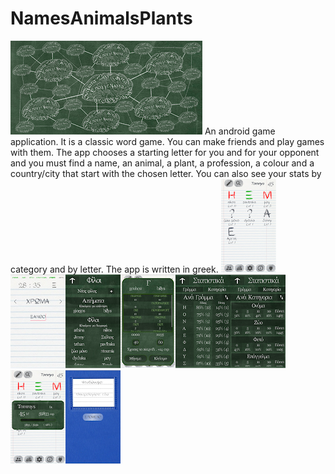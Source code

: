 # NamesAnimalsPlants

![alt text](https://github.com/k1s4g4/NamesAnimalsPlants/blob/3a9a9de290af07776083cccb776a664a0395b104/pics/9.webp)
An android game application. It is a classic word game. You can make friends and play games with them. The app chooses a starting letter for you and for your opponent and you must find a name, an animal, a plant, a profession, a colour and a country/city that start with the chosen letter. You can also see your stats by category and by letter. The app is written in greek.
![alt text](https://github.com/k1s4g4/NamesAnimalsPlants/blob/3a9a9de290af07776083cccb776a664a0395b104/pics/1.webp)![alt text](https://github.com/k1s4g4/NamesAnimalsPlants/blob/3a9a9de290af07776083cccb776a664a0395b104/pics/2.webp)![alt text](https://github.com/k1s4g4/NamesAnimalsPlants/blob/3a9a9de290af07776083cccb776a664a0395b104/pics/3.webp)![alt text](https://github.com/k1s4g4/NamesAnimalsPlants/blob/3a9a9de290af07776083cccb776a664a0395b104/pics/4.webp)![alt text](https://github.com/k1s4g4/NamesAnimalsPlants/blob/3a9a9de290af07776083cccb776a664a0395b104/pics/5.webp)![alt text](https://github.com/k1s4g4/NamesAnimalsPlants/blob/3a9a9de290af07776083cccb776a664a0395b104/pics/6.webp)![alt text](https://github.com/k1s4g4/NamesAnimalsPlants/blob/3a9a9de290af07776083cccb776a664a0395b104/pics/7.webp)![alt text](https://github.com/k1s4g4/NamesAnimalsPlants/blob/3a9a9de290af07776083cccb776a664a0395b104/pics/8.webp)
